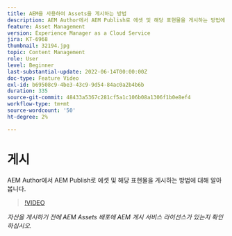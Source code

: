 ```yaml
---
title: AEM을 사용하여 Assets을 게시하는 방법
description: AEM Author에서 AEM Publish로 에셋 및 해당 표현물을 게시하는 방법에 대해 알아봅니다.
feature: Asset Management
version: Experience Manager as a Cloud Service
jira: KT-6968
thumbnail: 32194.jpg
topic: Content Management
role: User
level: Beginner
last-substantial-update: 2022-06-14T00:00:00Z
doc-type: Feature Video
exl-id: b69508c9-4be3-43c9-9d54-84ac0a2b4b6b
duration: 335
source-git-commit: 48433a5367c281cf5a1c106b08a1306f1b0e8ef4
workflow-type: tm+mt
source-wordcount: '50'
ht-degree: 2%

---
```


# 게시

AEM Author에서 AEM Publish로 에셋 및 해당 표현물을 게시하는 방법에 대해 알아봅니다.

>[!VIDEO](https://video.tv.adobe.com/v/344743?quality=12&learn=on&captions=kor)

_자산을 게시하기 전에 AEM Assets 배포에 AEM 게시 서비스 라이선스가 있는지 확인하십시오._
